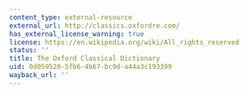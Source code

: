 ```yaml
---
content_type: external-resource
external_url: http://classics.oxfordre.com/
has_external_license_warning: true
license: https://en.wikipedia.org/wiki/All_rights_reserved
status: ''
title: The Oxford Classical Dictionary
uid: 0d059520-5fb6-4b67-bc9d-a44a3c193399
wayback_url: ''
---
```

